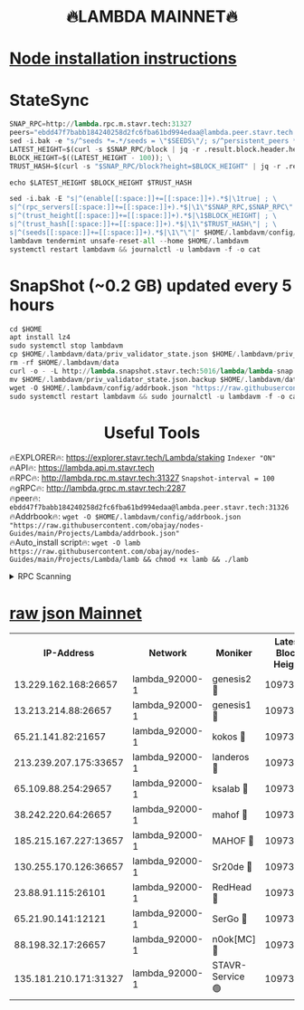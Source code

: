 <h1 align="center"> 🔥LAMBDA MAINNET🔥</h1>


[Node installation instructions](https://github.com/obajay/nodes-Guides/tree/main/Projects/Lambda)
=


# StateSync
```python
SNAP_RPC=http://lambda.rpc.m.stavr.tech:31327
peers="ebdd47f7babb184240258d2fc6fba61bd994edaa@lambda.peer.stavr.tech:31326" 
sed -i.bak -e "s/^seeds *=.*/seeds = \"$SEEDS\"/; s/^persistent_peers *=.*/persistent_peers = \"$PEERS\"/" $HOME/.lambdavm/config/config.toml
LATEST_HEIGHT=$(curl -s $SNAP_RPC/block | jq -r .result.block.header.height); \
BLOCK_HEIGHT=$((LATEST_HEIGHT - 100)); \
TRUST_HASH=$(curl -s "$SNAP_RPC/block?height=$BLOCK_HEIGHT" | jq -r .result.block_id.hash)

echo $LATEST_HEIGHT $BLOCK_HEIGHT $TRUST_HASH

sed -i.bak -E "s|^(enable[[:space:]]+=[[:space:]]+).*$|\1true| ; \
s|^(rpc_servers[[:space:]]+=[[:space:]]+).*$|\1\"$SNAP_RPC,$SNAP_RPC\"| ; \
s|^(trust_height[[:space:]]+=[[:space:]]+).*$|\1$BLOCK_HEIGHT| ; \
s|^(trust_hash[[:space:]]+=[[:space:]]+).*$|\1\"$TRUST_HASH\"| ; \
s|^(seeds[[:space:]]+=[[:space:]]+).*$|\1\"\"|" $HOME/.lambdavm/config/config.toml
lambdavm tendermint unsafe-reset-all --home $HOME/.lambdavm
systemctl restart lambdavm && journalctl -u lambdavm -f -o cat

```
# SnapShot (~0.2 GB) updated every 5 hours
```python
cd $HOME
apt install lz4
sudo systemctl stop lambdavm
cp $HOME/.lambdavm/data/priv_validator_state.json $HOME/.lambdavm/priv_validator_state.json.backup
rm -rf $HOME/.lambdavm/data
curl -o - -L http://lambda.snapshot.stavr.tech:5016/lambda/lambda-snap.tar.lz4 | lz4 -c -d - | tar -x -C $HOME/.lambdavm --strip-components 2
mv $HOME/.lambdavm/priv_validator_state.json.backup $HOME/.lambdavm/data/priv_validator_state.json
wget -O $HOME/.lambdavm/config/addrbook.json "https://raw.githubusercontent.com/obajay/nodes-Guides/main/Projects/Lambda/addrbook.json"
sudo systemctl restart lambdavm && sudo journalctl -u lambdavm -f -o cat
```
 <h1 align="center"> Useful Tools</h1>

🔥EXPLORER🔥:      https://explorer.stavr.tech/Lambda/staking	        `Indexer "ON"` \
🔥API🔥: 			 		 https://lambda.api.m.stavr.tech \
🔥RPC🔥:           http://lambda.rpc.m.stavr.tech:31327	              `Snapshot-interval = 100` \
🔥gRPC🔥:          http://lambda.grpc.m.stavr.tech:2287 \
🔥peer🔥:					 `ebdd47f7babb184240258d2fc6fba61bd994edaa@lambda.peer.stavr.tech:31326` \
🔥Addrbook🔥:    ```wget -O $HOME/.lambdavm/config/addrbook.json "https://raw.githubusercontent.com/obajay/nodes-Guides/main/Projects/Lambda/addrbook.json"``` \
🔥Auto_install script🔥: ```wget -O lamb https://raw.githubusercontent.com/obajay/nodes-Guides/main/Projects/Lambda/lamb && chmod +x lamb && ./lamb```


<details>
<summary>RPC Scanning</summary>

<h2 align="center"> We scan nodes in real time every 4 hours. And we provide the final result of RPC endpoints.
We cannot influence the operation of these nodes in any way. </h2>


```python
If Voting Power is higher than 0 --> then the Node is a validator of the network and may be subject to attack and be a potential threat to the chain.
```
```python
We marked such validators with a red symbol
```

</details>

[raw json Mainnet](https://rpc-check.lambm.stavr.tech/lambm/rpc-lambm-result.json)
=


<table><tr><th>IP-Address</th><th>Network</th><th>Moniker</th><th>Latest Block Height</th><th>Earliest Block Height</th><th>Catching Up</th><th>Tx Index</th><th>Voting Power</th><th>Scan Time</th></tr><tr><td>13.229.162.168:26657</td><td>lambda_92000-1</td><td>genesis2 🔴</td><td>10973849</td><td>1</td><td>False</td><td>on</td><td>16647390</td><td>2024-01-06T10:19:02.264155114UTC</td></tr><tr><td>13.213.214.88:26657</td><td>lambda_92000-1</td><td>genesis1 🔴</td><td>10973850</td><td>1</td><td>False</td><td>on</td><td>107835</td><td>2024-01-06T10:19:07.304782317UTC</td></tr><tr><td>65.21.141.82:21657</td><td>lambda_92000-1</td><td>kokos 🔴</td><td>10973851</td><td>7716001</td><td>False</td><td>off</td><td>546765</td><td>2024-01-06T10:19:09.671352808UTC</td></tr><tr><td>213.239.207.175:33657</td><td>lambda_92000-1</td><td>landeros 🔴</td><td>10973848</td><td>8136001</td><td>False</td><td>off</td><td>1251978</td><td>2024-01-06T10:18:56.160508374UTC</td></tr><tr><td>65.109.88.254:29657</td><td>lambda_92000-1</td><td>ksalab 🔴</td><td>10973852</td><td>8715001</td><td>False</td><td>on</td><td>505310</td><td>2024-01-06T10:19:12.586851723UTC</td></tr><tr><td>38.242.220.64:26657</td><td>lambda_92000-1</td><td>mahof 🔴</td><td>10973845</td><td>10131001</td><td>False</td><td>off</td><td>770350</td><td>2024-01-06T10:18:47.617814729UTC</td></tr><tr><td>185.215.167.227:13657</td><td>lambda_92000-1</td><td>MAHOF 🔴</td><td>10973850</td><td>10134001</td><td>False</td><td>on</td><td>2051510</td><td>2024-01-06T10:19:05.956837168UTC</td></tr><tr><td>130.255.170.126:36657</td><td>lambda_92000-1</td><td>Sr20de 🔴</td><td>10973849</td><td>10715001</td><td>False</td><td>off</td><td>674336</td><td>2024-01-06T10:18:56.917634702UTC</td></tr><tr><td>23.88.91.115:26101</td><td>lambda_92000-1</td><td>RedHead 🔴</td><td>10973849</td><td>10873849</td><td>False</td><td>off</td><td>553202</td><td>2024-01-06T10:18:56.454625151UTC</td></tr><tr><td>65.21.90.141:12121</td><td>lambda_92000-1</td><td>SerGo 🔴</td><td>10973852</td><td>10873852</td><td>False</td><td>off</td><td>10591810</td><td>2024-01-06T10:19:12.908139081UTC</td></tr><tr><td>88.198.32.17:26657</td><td>lambda_92000-1</td><td>n0ok[MC] 🔴</td><td>10973853</td><td>10873853</td><td>False</td><td>off</td><td>1578630</td><td>2024-01-06T10:19:16.071306006UTC</td></tr><tr><td>135.181.210.171:31327</td><td>lambda_92000-1</td><td>STAVR-Service 🟢</td><td>10973852</td><td>10970501</td><td>False</td><td>on</td><td>0</td><td>2024-01-06T10:19:12.175704883UTC</td></tr></table>
